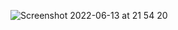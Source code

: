 ![Screenshot 2022-06-13 at 21 54 20](https://user-images.githubusercontent.com/76178825/173424669-208e6f7c-f7ef-4af8-a2c3-8711e294f4e4.png)
